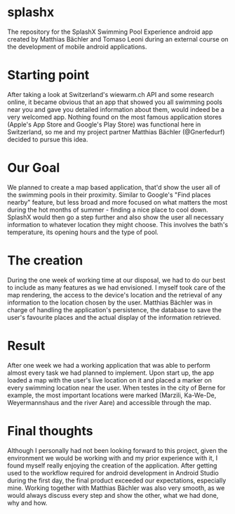 # splashx
The repository for the SplashX Swimming Pool Experience android app created by Matthias Bächler and Tomaso Leoni during an external course on the development of mobile android applications.

# Starting point
After taking a look at Switzerland's wiewarm.ch API and some research online, it became obvious that an app that showed you all swimming pools near you and gave you detailed information about them, would indeed be a very welcomed app. Nothing found on the most famous application stores (Apple's App Store and Google's Play Store) was functional here in Switzerland, so me and my project partner Matthias Bächler (@Gnerfedurf) decided to pursue this idea.

# Our Goal
We planned to create a map based application, that'd show the user all of the swimming pools in their proximity. Similar to Google's "Find places nearby" feature, but less broad and more focused on what matters the most during the hot months of summer - finding a nice place to cool down. SplashX would then go a step further and also show the user all necessary information to whatever location they might choose. This involves the bath's temperature, its opening hours and the type of pool.

# The creation
During the one week of working time at our disposal, we had to do our best to include as many features as we had envisioned. I myself took care of the map rendering, the access to the device's location and the retrieval of any information to the location chosen by the user. Matthias Bächler was in charge of handling the application's persistence, the database to save the user's favourite places and the actual display of the information retrieved.

# Result
After one week we had a working application that was able to perform almost every task we had planned to implement. Upon start up, the app loaded a map with the user's live location on it and placed a marker on every swimming location near the user. When testes in the city of Berne for example, the most important locations were marked (Marzili, Ka-We-De, Weyermannshaus and the river Aare) and accessible through the map.

# Final thoughts
Although I personally had not been looking forward to this project, given the environment we would be working with and my prior experience with it, I found myself really enjoying the creation of the application. After getting used to the workflow required for android development in Android Studio during the first day, the final product exceeded our expectations, especially mine. Working together with Matthias Bächler was also very smooth, as we would always discuss every step and show the other, what we had done, why and how.
